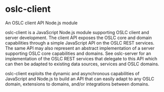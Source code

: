 # oslc-client
An OSLC client API Node.js module

oslc-client is a JavaScript Node.js module supporting OSLC client and server development. The client API exposes the OSLC core and domain capabilities through a simple JavaScript API on the OSLC REST services. The same API may also represent an abstract implementation of a server supporting OSLC core capabilities and domains. See oslc-server for an implementation of the OSLC REST services that delegate to this API which can then be adapted to existing data sources, services and OSLC domains.

oslc-client exploits the dynamic and asynchronous capabilities of JavaScript and Node.js to build an API that can easily adapt to any OSLC domain, extensions to domains, and/or integrations between domains. 
